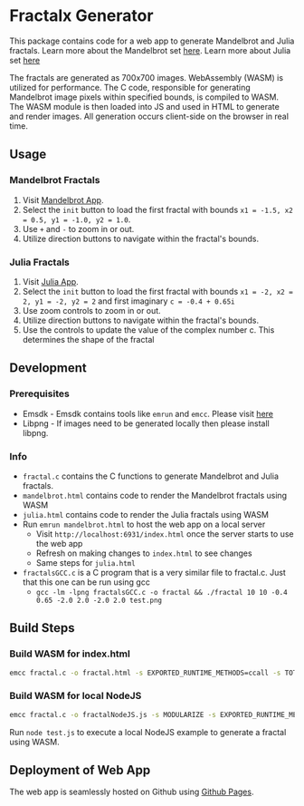 # Fractalx Generator

This package contains code for a web app to generate Mandelbrot and Julia fractals. Learn more about the Mandelbrot set [here](https://en.wikipedia.org/wiki/Mandelbrot_set). Learn more about Julia set [here](https://en.wikipedia.org/wiki/Julia_set)

The fractals are generated as 700x700 images. WebAssembly (WASM) is utilized for performance. The C code, responsible for generating Mandelbrot image pixels within specified bounds, is compiled to WASM. The WASM module is then loaded into JS and used in HTML to generate and render images. All generation occurs client-side on the browser in real time.

## Usage

### Mandelbrot Fractals

1. Visit [Mandelbrot App](https://raomayurs.github.io/mandelbrotFractalGeneratorWebApp/mandelbrot.html).
2. Select the `init` button to load the first fractal with bounds `x1 = -1.5, x2 = 0.5, y1 = -1.0, y2 = 1.0`.
3. Use `+` and `-` to zoom in or out.
4. Utilize direction buttons to navigate within the fractal's bounds.

### Julia Fractals

1. Visit [Julia App](https://raomayurs.github.io/mandelbrotFractalGeneratorWebApp/julia.html).
2. Select the `init` button to load the first fractal with bounds `x1 = -2, x2 = 2, y1 = -2, y2 = 2` and first imaginary `c = -0.4 + 0.65i`
3. Use zoom controls to zoom in or out.
4. Utilize direction buttons to navigate within the fractal's bounds.
5. Use the controls to update the value of the complex number c. This determines the shape of the fractal

## Development

### Prerequisites
- Emsdk - Emsdk contains tools like `emrun` and `emcc`. Please visit [here](https://emscripten.org/docs/getting_started/downloads.html)
- Libpng - If images need to be generated locally then please install libpng. 

### Info

- `fractal.c` contains the C functions to generate Mandelbrot and Julia fractals. 
- `mandelbrot.html` contains code to render the Mandelbrot fractals using WASM
- `julia.html` contains code to render the Julia fractals using WASM
- Run `emrun mandelbrot.html` to host the web app on a local server
    - Visit `http://localhost:6931/index.html` once the server starts to use the web app
    - Refresh on making changes to `index.html` to see changes
    - Same steps for `julia.html`
- `fractalsGCC.c` is a C program that is a very similar file to fractal.c. Just that this one can be run using gcc
    - `gcc -lm -lpng fractalsGCC.c -o fractal && ./fractal 10 10 -0.4 0.65 -2.0 2.0 -2.0 2.0 test.png`

## Build Steps

### Build WASM for index.html

```bash
emcc fractal.c -o fractal.html -s EXPORTED_RUNTIME_METHODS=ccall -s TOTAL_STACK=15mb
```

### Build WASM for local NodeJS

```bash
emcc fractal.c -o fractalNodeJS.js -s MODULARIZE -s EXPORTED_RUNTIME_METHODS=ccall -s TOTAL_STACK=15mb
```
Run `node test.js` to execute a local NodeJS example to generate a fractal using WASM.

## Deployment of Web App

The web app is seamlessly hosted on Github using [Github Pages](https://pages.github.com).
